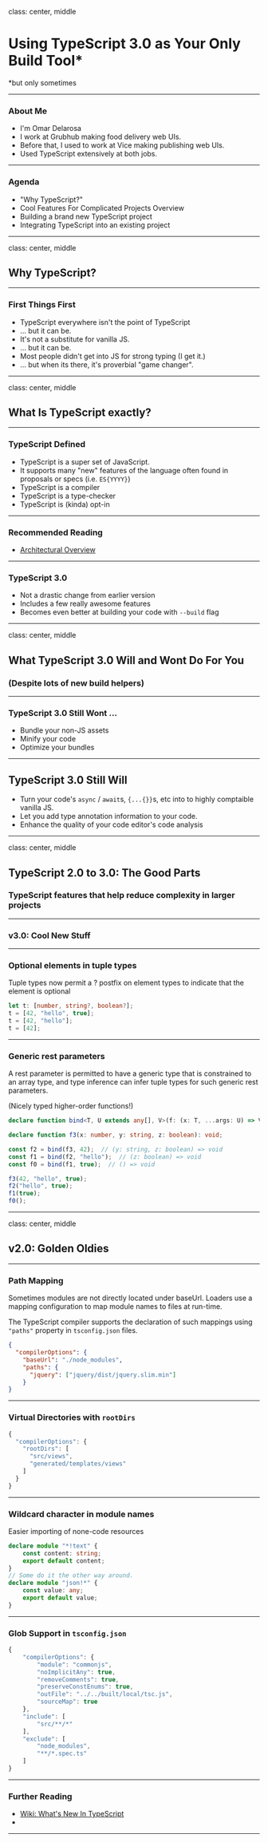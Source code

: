 class: center, middle

# Using TypeScript 3.0 as Your Only Build Tool*

*but only sometimes

---

### About Me

- I'm Omar Delarosa
- I work at Grubhub making food delivery web UIs.
- Before that, I used to work at Vice making publishing web UIs.
- Used TypeScript extensively at both jobs.

---

### Agenda
- "Why TypeScript?"
- Cool Features For Complicated Projects Overview
- Building a brand new TypeScript project
- Integrating TypeScript into an existing project

---
class: center, middle

## Why TypeScript?

---

### First Things First
- TypeScript everywhere isn't the point of TypeScript
- ... but it can be.
- It's not a substitute for vanilla JS.
- ... but it can be.
- Most people didn't get into JS for strong typing (I get it.)
- ... but when its there, it's proverbial "game changer".

---

class: center, middle

## What Is TypeScript exactly?

---

### TypeScript Defined

- TypeScript is a super set of JavaScript.
- It supports many "new" features of the language often found in proposals or specs (i.e. `ES{YYYY}`)
- TypeScript is a compiler
- TypeScript is a type-checker
- TypeScript is (kinda) opt-in

---

### Recommended Reading
- [Architectural Overview](https://github.com/Microsoft/TypeScript/wiki/Architectural-Overview)

---

### TypeScript 3.0

- Not a drastic change from earlier version
- Includes a few really awesome features
- Becomes even better at building your code with `--build` flag

---
class: center, middle

## What TypeScript 3.0 Will and Wont Do For You
### (Despite lots of new build helpers)

---

### TypeScript 3.0 Still Wont ...
- Bundle your non-JS assets
- Minify your code
- Optimize your bundles

---

## TypeScript 3.0 Still Will
- Turn your code's `async` / `await`s, `{...{}}`s, etc into to highly comptaible vanilla JS.
- Let you add type annotation information to your code.
- Enhance the quality of your code editor's code analysis

---

class: center, middle

## TypeScript 2.0 to 3.0: The Good Parts
### TypeScript features that help reduce complexity in larger projects

---

### v3.0: Cool New Stuff

---

### Optional elements in tuple types
Tuple types now permit a ? postfix on element types to indicate that the element is optional

```typescript
let t: [number, string?, boolean?];
t = [42, "hello", true];
t = [42, "hello"];
t = [42];
```

---

### Generic rest parameters
A rest parameter is permitted to have a generic type that is constrained to an array type, and type inference can infer tuple types for such generic rest parameters.

(Nicely typed higher-order functions!)

```typescript
declare function bind<T, U extends any[], V>(f: (x: T, ...args: U) => V, x: T): (...args: U) => V;

declare function f3(x: number, y: string, z: boolean): void;

const f2 = bind(f3, 42);  // (y: string, z: boolean) => void
const f1 = bind(f2, "hello");  // (z: boolean) => void
const f0 = bind(f1, true);  // () => void

f3(42, "hello", true);
f2("hello", true);
f1(true);
f0();
```

---

class: center, middle

## v2.0: Golden Oldies

---

### Path Mapping
Sometimes modules are not directly located under baseUrl. Loaders use a mapping configuration to map module names to files at run-time.

The TypeScript compiler supports the declaration of such mappings using `"paths"` property in `tsconfig.json` files.
```json
{
  "compilerOptions": {
    "baseUrl": "./node_modules",
    "paths": {
      "jquery": ["jquery/dist/jquery.slim.min"]
    }
}
```
---

### Virtual Directories with `rootDirs`

```typescript
{
  "compilerOptions": {
    "rootDirs": [
      "src/views",
      "generated/templates/views"
    ]
  }
}
```

---

### Wildcard character in module names

Easier importing of none-code resources

```typescript
declare module "*!text" {
    const content: string;
    export default content;
}
// Some do it the other way around.
declare module "json!*" {
    const value: any;
    export default value;
}
```

---
### Glob Support in `tsconfig.json`

```typescript
{
    "compilerOptions": {
        "module": "commonjs",
        "noImplicitAny": true,
        "removeComments": true,
        "preserveConstEnums": true,
        "outFile": "../../built/local/tsc.js",
        "sourceMap": true
    },
    "include": [
        "src/**/*"
    ],
    "exclude": [
        "node_modules",
        "**/*.spec.ts"
    ]
}
```
---

### Further Reading

- [Wiki: What's New In TypeScript](https://github.com/Microsoft/TypeScript/wiki/What's-new-in-TypeScript)
-

---
